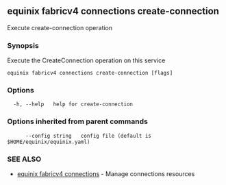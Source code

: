 ## equinix fabricv4 connections create-connection

Execute create-connection operation

### Synopsis

Execute the CreateConnection operation on this service

```
equinix fabricv4 connections create-connection [flags]
```

### Options

```
  -h, --help   help for create-connection
```

### Options inherited from parent commands

```
      --config string   config file (default is $HOME/equinix/equinix.yaml)
```

### SEE ALSO

* [equinix fabricv4 connections](equinix_fabricv4_connections.md)	 - Manage connections resources

